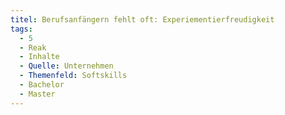 ```yaml
---
titel: Berufsanfängern fehlt oft: Experiementierfreudigkeit
tags:
  - 5
  - Reak
  - Inhalte
  - Quelle: Unternehmen
  - Themenfeld: Softskills
  - Bachelor
  - Master
---
```

